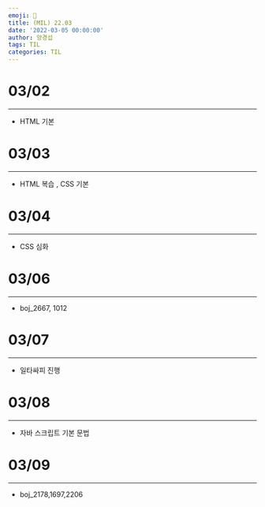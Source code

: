 ```yaml
---
emoji: 🎑
title: (MIL) 22.03
date: '2022-03-05 00:00:00'
author: 양경섭
tags: TIL
categories: TIL
---
```


# 03/02

---

- HTML 기본

# 03/03

---

- HTML 복습 , CSS 기본

# 03/04

---

- CSS 심화

# 03/06

---

- boj_2667, 1012

# 03/07

---

- 일타싸피 진행

# 03/08

---

- 자바 스크립트 기본 문법

# 03/09

---

- boj_2178,1697,2206